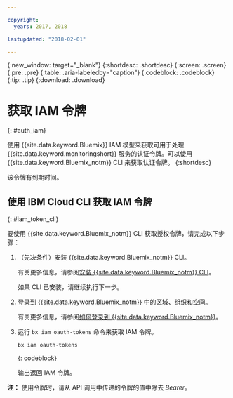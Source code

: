 ```yaml
---

copyright:
  years: 2017, 2018

lastupdated: "2018-02-01"

---
```


{:new_window: target="_blank"}
{:shortdesc: .shortdesc}
{:screen: .screen}
{:pre: .pre}
{:table: .aria-labeledby="caption"}
{:codeblock: .codeblock}
{:tip: .tip}
{:download: .download}


# 获取 IAM 令牌
{: #auth_iam}

使用 {{site.data.keyword.Bluemix}} IAM 模型来获取可用于处理 {{site.data.keyword.monitoringshort}} 服务的认证令牌。可以使用 {{site.data.keyword.Bluemix_notm}} CLI 来获取认证令牌。
{:shortdesc}

该令牌有到期时间。 

## 使用 IBM Cloud CLI 获取 IAM 令牌 
{: #iam_token_cli}

要使用 {{site.data.keyword.Bluemix_notm}} CLI 获取授权令牌，请完成以下步骤：

1. （先决条件）安装 {{site.data.keyword.Bluemix_notm}} CLI。

   有关更多信息，请参阅[安装 {{site.data.keyword.Bluemix_notm}} CLI](/docs/services/cloud-monitoring/qa/cli_qa.html#cli_qa)。
   
   如果 CLI 已安装，请继续执行下一步。
    
2. 登录到 {{site.data.keyword.Bluemix_notm}} 中的区域、组织和空间。 

    有关更多信息，请参阅[如何登录到 {{site.data.keyword.Bluemix_notm}}](/docs/services/cloud-monitoring/qa/cli_qa.html#login)。
	
3. 运行 `bx iam oauth-tokens` 命令来获取 IAM 令牌。

    ```
	bx iam oauth-tokens
	```
	{: codeblock}
	
	输出返回 IAM 令牌。

**注：** 使用令牌时，请从 API 调用中传递的令牌的值中除去 *Bearer*。
	


	
